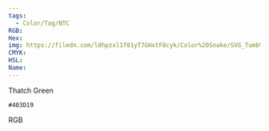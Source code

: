 ```yaml
---
tags:
  - Color/Tag/NTC
RGB:
Hex:
img: https://filedn.com/l0hpzxl1f01yT7GHxtF8cyk/Color%20Snake/SVG_Tumb%20Mass%20No%20Name/403D19.svg
CMYK:
HSL:
Name:
---
```

Thatch Green
```palette
#403D19
```
RGB
